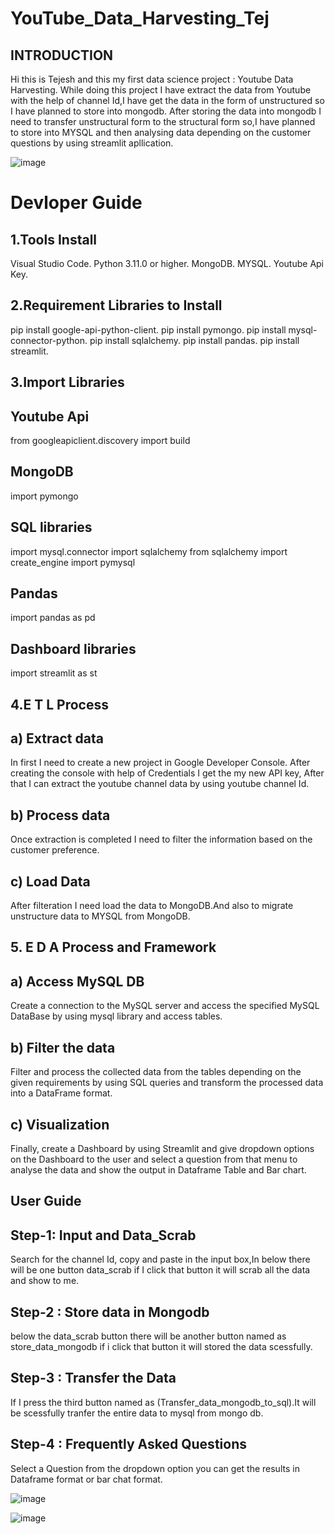 # YouTube_Data_Harvesting_Tej
## INTRODUCTION
Hi this is Tejesh and this my first data science project : Youtube Data Harvesting. While doing this project I have extract the data from Youtube with the help of channel Id,I have get the data in the form of unstructured so I have planned to store into mongodb. After storing the data into mongodb I need to transfer unstructural form to the structural form so,I have planned to store into MYSQL and then analysing data depending on the customer questions by using streamlit apllication.


![image](https://github.com/Tejesh-25/YouTube_Data_Harvesting_Tej/assets/140998711/9550cf99-8b4a-49f8-bb93-01faa85b894c)

# Devloper Guide
## 1.Tools Install
  Visual Studio Code.
  Python 3.11.0 or higher.
  MongoDB.
  MYSQL.
  Youtube Api Key.

## 2.Requirement Libraries to Install
  pip install google-api-python-client.
  pip install pymongo.
  pip install mysql-connector-python.
  pip install sqlalchemy.
  pip install pandas.
  pip install streamlit.
  
## 3.Import Libraries
## Youtube Api
  from googleapiclient.discovery import build
## MongoDB
  import pymongo
  
## SQL libraries
  import mysql.connector
  import sqlalchemy
  from sqlalchemy import create_engine
  import pymysql
  
## Pandas
  import pandas as pd
## Dashboard libraries
  import streamlit as st
## 4.E T L Process
## a) Extract data
  In first I need to create a new project in Google Developer Console. After creating the console with help of Credentials I get the my new API key, After that I can          extract the youtube channel data by using youtube channel Id.
## b) Process data 
  Once extraction is completed I need to filter the information based on the customer preference.
## c) Load Data 
  After filteration I need load the data to MongoDB.And also to migrate unstructure data to MYSQL from MongoDB.
## 5. E D A Process and Framework
## a) Access MySQL DB
  Create a connection to the MySQL server and access the specified MySQL DataBase by using mysql library and access tables.
## b) Filter the data
  Filter and process the collected data from the tables depending on the given requirements by using SQL queries and transform the processed data into a DataFrame format.
## c) Visualization
  Finally, create a Dashboard by using Streamlit and give dropdown options on the Dashboard to the user and select a question from that menu to analyse the data and show      the output in Dataframe Table and Bar chart.
## User Guide 
## Step-1: Input and Data_Scrab 
  Search for the channel Id, copy and paste in the input box,In below there will be one button  data_scrab if I click that button it will scrab all the data and show to me.
## Step-2 : Store data in Mongodb
  below the data_scrab button there will be another button named as store_data_mongodb if i click that button it will stored the data scessfully.
## Step-3 : Transfer the Data
  If I press the third button named as (Transfer_data_mongodb_to_sql).It will be scessfully tranfer the entire data to mysql from mongo db.
## Step-4 : Frequently Asked Questions
  Select a Question from the dropdown option you can get the results in Dataframe format or bar chat format.
  
  ![image](https://github.com/Tejesh-25/YouTube_Data_Harvesting_Tej/assets/140998711/0b904d4e-9aed-4c17-b946-ce2cede1e845)

  
  ![image](https://github.com/Tejesh-25/YouTube_Data_Harvesting_Tej/assets/140998711/81ce6b4b-e1e7-492c-9729-c89fd7fcf378)


  
